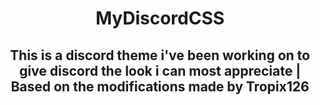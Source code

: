 <h1 align="center">MyDiscordCSS</h1>
<h2 align="center">This is a discord theme i've been working on to give discord the look i can most appreciate | Based on the modifications made by Tropix126</h2>
